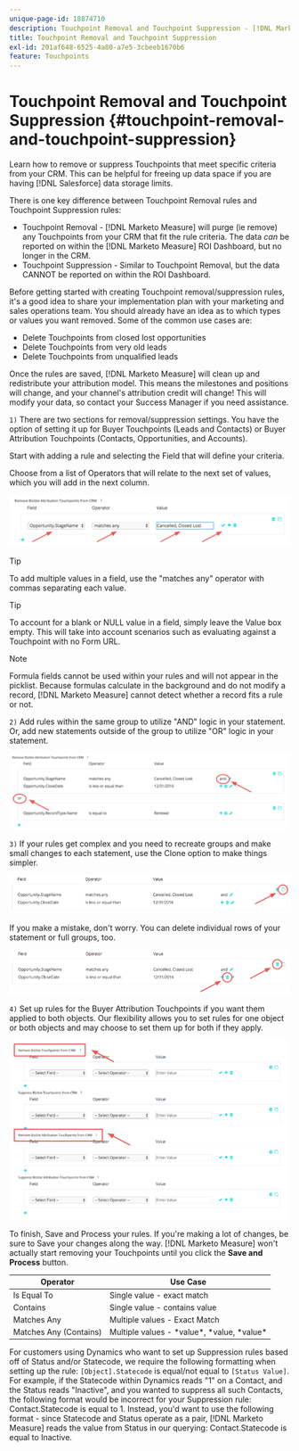 ```yaml
---
unique-page-id: 18874710
description: Touchpoint Removal and Touchpoint Suppression - [!DNL Marketo Measure]
title: Touchpoint Removal and Touchpoint Suppression
exl-id: 201af648-6525-4a80-a7e5-3cbeeb1670b6
feature: Touchpoints
---
```

# Touchpoint Removal and Touchpoint Suppression {#touchpoint-removal-and-touchpoint-suppression}

Learn how to remove or suppress Touchpoints that meet specific criteria from your CRM. This can be helpful for freeing up data space if you are having [!DNL Salesforce] data storage limits.
  
There is one key difference between Touchpoint Removal rules and Touchpoint Suppression rules:

* Touchpoint Removal - [!DNL Marketo Measure] will purge (ie remove) any Touchpoints from your CRM that fit the rule criteria. The data _can_ be reported on within the [!DNL Marketo Measure] ROI Dashboard, but no longer in the CRM.
* Touchpoint Suppression - Similar to Touchpoint Removal, but the data CANNOT be reported on within the ROI Dashboard.

Before getting started with creating Touchpoint removal/suppression rules, it's a good idea to share your implementation plan with your marketing and sales operations team. You should already have an idea as to which types or values you want removed. Some of the common use cases are:

* Delete Touchpoints from closed lost opportunities
* Delete Touchpoints from very old leads
* Delete Touchpoints from unqualified leads

Once the rules are saved, [!DNL Marketo Measure] will clean up and redistribute your attribution model. This means the milestones and positions will change, and your channel's attribution credit will change! This will modify your data, so contact your Success Manager if you need assistance.
  
`1)` There are two sections for removal/suppression settings. You have the option of setting it up for Buyer Touchpoints (Leads and Contacts) or Buyer Attribution Touchpoints (Contacts, Opportunities, and Accounts).  
  
Start with adding a rule and selecting the Field that will define your criteria.  
  
Choose from a list of Operators that will relate to the next set of values, which you will add in the next column.
  
![](assets/1-1.png)

>[!TIP]
>
>To add multiple values in a field, use the "matches any" operator with commas separating each value.

>[!TIP]
>
>To account for a blank or NULL value in a field, simply leave the Value box empty. This will take into account scenarios such as evaluating against a Touchpoint with no Form URL.

>[!NOTE]
>
>Formula fields cannot be used within your rules and will not appear in the picklist. Because formulas calculate in the background and do not modify a record, [!DNL Marketo Measure] cannot detect whether a record fits a rule or not.

`2)` Add rules within the same group to utilize "AND" logic in your statement.
Or, add new statements outside of the group to utilize "OR" logic in your statement.
  
![](assets/2.png)
  
`3)` If your rules get complex and you need to recreate groups and make small changes to each statement, use the Clone option to make things simpler.
  
![](assets/3.png)
  
If you make a mistake, don't worry. You can delete individual rows of your statement or full groups, too.
  
![](assets/4.png)
  
`4)` Set up rules for the Buyer Attribution Touchpoints if you want them applied to both objects. Our flexibility allows you to set rules for one object or both objects and may choose to set them up for both if they apply.
  
![](assets/5.png)

To finish, Save and Process your rules. If you're making a lot of changes, be sure to Save your changes along the way. [!DNL Marketo Measure] won't actually start removing your Touchpoints until you click the **Save and Process** button.

| **Operator** |**Use Case** |
|---|---|
| Is Equal To |Single value - exact match |
| Contains |Single value - contains value |
| Matches Any |Multiple values - Exact Match |
| Matches Any (Contains) |Multiple values - &#42;value&#42;, &#42;value, &#42;value&#42; |

For customers using Dynamics who want to set up Suppression rules based off of Status and/or Statecode, we require the following formatting when setting up the rule: `[Object].Statecode` is equal/not equal to `[Status Value]`. For example, if the Statecode within Dynamics reads "1" on a Contact, and the Status reads "Inactive", and you wanted to suppress all such Contacts, the following format would be incorrect for your Suppression rule: Contact.Statecode is equal to 1. Instead, you'd want to use the following format - since Statecode and Status operate as a pair, [!DNL Marketo Measure] reads the value from Status in our querying: Contact.Statecode is equal to Inactive.
